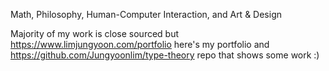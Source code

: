 Math, Philosophy, Human-Computer Interaction, and Art & Design

Majority of my work is close sourced but https://www.limjungyoon.com/portfolio here's my portfolio
and https://github.com/Jungyoonlim/type-theory repo that shows some work :)
